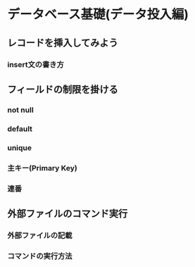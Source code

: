 # データベース基礎(データ投入編)

## レコードを挿入してみよう

### insert文の書き方

## フィールドの制限を掛ける

### not null

### default

### unique

### 主キー(Primary Key)

### 連番

## 外部ファイルのコマンド実行

### 外部ファイルの記載

### コマンドの実行方法
